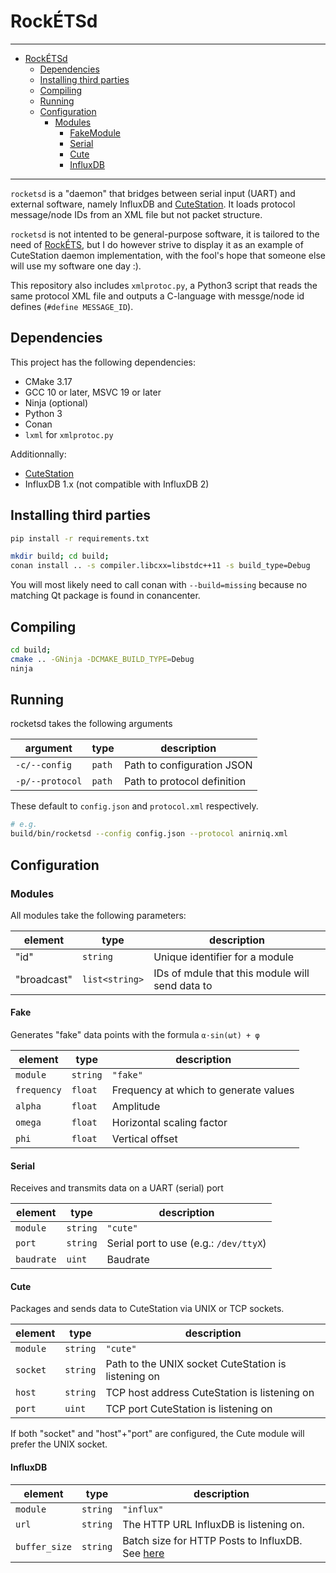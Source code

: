 # RockÉTSd

---

- [RockÉTSd](#rockétsd)
  - [Dependencies](#dependencies)
  - [Installing third parties](#installing-third-parties)
  - [Compiling](#compiling)
  - [Running](#running)
  - [Configuration](#configuration)
    - [Modules](#modules)
      - [FakeModule](#fakemodule)
      - [Serial](#serial)
      - [Cute](#cute)
      - [InfluxDB](#influxdb)

---

`rocketsd` is a "daemon" that bridges between serial input (UART) and external
software, namely InfluxDB and [CuteStation](https://github.com/ngc7293/cutestation).
It loads protocol message/node IDs from an XML file but not packet structure.

`rocketsd` is not intented to be general-purpose software, it is tailored to the
need of [RockÉTS](https://clubrockets.ca), but I do however strive to display it
as an example of CuteStation daemon implementation, with the fool's hope that
someone else will use my software one day :).

This repository also includes `xmlprotoc.py`, a Python3 script that reads the
same protocol XML file and outputs a C-language with messge/node id defines
(`#define MESSAGE_ID`).

## Dependencies

This project has the following dependencies:

- CMake 3.17
- GCC 10 or later, MSVC 19 or later
- Ninja (optional)
- Python 3
- Conan
- `lxml` for `xmlprotoc.py`

Additionnally:

- [CuteStation](https://github.com/ngc7293/cutestation)
- InfluxDB 1.x (not compatible with InfluxDB 2)

## Installing third parties

```bash
pip install -r requirements.txt

mkdir build; cd build;
conan install .. -s compiler.libcxx=libstdc++11 -s build_type=Debug
```

You will most likely need to call conan with `--build=missing` because no matching Qt package is found in conancenter.

## Compiling

```bash
cd build;
cmake .. -GNinja -DCMAKE_BUILD_TYPE=Debug
ninja
```

## Running

rocketsd takes the following arguments

| argument        | type   | description                 |
|-----------------|--------|-----------------------------|
| `-c/--config`   | `path` | Path to configuration JSON  |
| `-p/--protocol` | `path` | Path to protocol definition |

These default to `config.json` and `protocol.xml` respectively.

```bash
# e.g.
build/bin/rocketsd --config config.json --protocol anirniq.xml
```

## Configuration

### Modules

All modules take the following parameters:

| element     | type           | description                                     |
|-------------|--------------- |-------------------------------------------------|
| "id"        | `string`       | Unique identifier for a module                  |
| "broadcast" | `list<string>` | IDs of mdule that this module will send data to |

#### Fake

Generates "fake" data points with the formula `α·sin(ωt) + φ`

| element     | type     | description                           |
|-------------|----------|---------------------------------------|
| `module`    | `string` | `"fake"`                              |
| `frequency` | `float`  | Frequency at which to generate values |
| `alpha`     | `float`  | Amplitude                             |
| `omega`     | `float`  | Horizontal scaling factor             |
| `phi`       | `float`  | Vertical offset                       |

#### Serial

Receives and transmits data on a UART (serial) port

| element    | type     | description                            |
|------------|----------|----------------------------------------|
| `module`   | `string` | `"cute"`                               |
| `port`     | `string` | Serial port to use (e.g.: `/dev/ttyX`) |
| `baudrate` | `uint`   | Baudrate                               |

#### Cute

Packages and sends data to CuteStation via UNIX or TCP sockets.

| element  | type     | description                                         |
|----------|----------|-----------------------------------------------------|
| `module` | `string` | `"cute"`                                            |
| `socket` | `string` | Path to the UNIX socket CuteStation is listening on |
| `host`   | `string` | TCP host address CuteStation is listening on        |
| `port`   | `uint`   | TCP port CuteStation is listening on                |

If both "socket" and "host"+"port" are configured, the Cute module will prefer
the UNIX socket.

#### InfluxDB

| element       | type     | description                                       |
|---------------|----------|---------------------------------------------------|
| `module`      | `string` | `"influx"`                                        |
| `url`         | `string` | The HTTP URL InfluxDB is listening on.            |
| `buffer_size` | `string` | Batch size for HTTP Posts to InfluxDB. See [here](https://docs.influxdata.com/influxdb/v1.7/tools/api/#request-body-1) |
